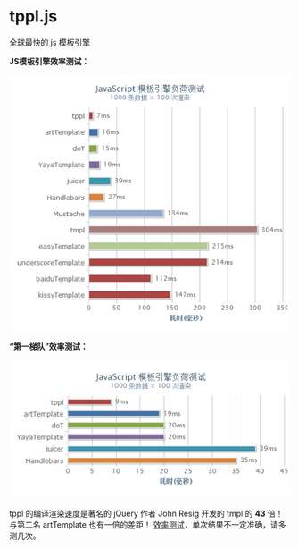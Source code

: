 tppl.js
=======

全球最快的 js 模板引擎

**JS模板引擎效率测试：**

![效率测试](test/all.jpg)

**“第一梯队”效率测试：**

![效率测试](test/some.jpg)

tppl 的编译渲染速度是著名的 jQuery 作者 John Resig 开发的 tmpl 的 **43** 倍！与第二名 artTemplate 也有一倍的差距！ [效率测试](http://yangjiepro.github.io/tppl/test/test.htm)，单次结果不一定准确，请多测几次。


